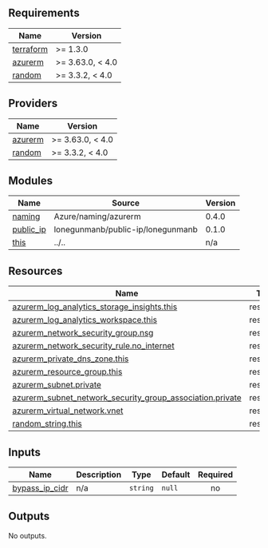 <!-- BEGIN_TF_DOCS -->
## Requirements

| Name | Version |
|------|---------|
| <a name="requirement_terraform"></a> [terraform](#requirement\_terraform) | >= 1.3.0 |
| <a name="requirement_azurerm"></a> [azurerm](#requirement\_azurerm) | >= 3.63.0, < 4.0 |
| <a name="requirement_random"></a> [random](#requirement\_random) | >= 3.3.2, < 4.0 |

## Providers

| Name | Version |
|------|---------|
| <a name="provider_azurerm"></a> [azurerm](#provider\_azurerm) | >= 3.63.0, < 4.0 |
| <a name="provider_random"></a> [random](#provider\_random) | >= 3.3.2, < 4.0 |

## Modules

| Name | Source | Version |
|------|--------|---------|
| <a name="module_naming"></a> [naming](#module\_naming) | Azure/naming/azurerm | 0.4.0 |
| <a name="module_public_ip"></a> [public\_ip](#module\_public\_ip) | lonegunmanb/public-ip/lonegunmanb | 0.1.0 |
| <a name="module_this"></a> [this](#module\_this) | ../.. | n/a |

## Resources

| Name | Type |
|------|------|
| [azurerm_log_analytics_storage_insights.this](https://registry.terraform.io/providers/hashicorp/azurerm/latest/docs/resources/log_analytics_storage_insights) | resource |
| [azurerm_log_analytics_workspace.this](https://registry.terraform.io/providers/hashicorp/azurerm/latest/docs/resources/log_analytics_workspace) | resource |
| [azurerm_network_security_group.nsg](https://registry.terraform.io/providers/hashicorp/azurerm/latest/docs/resources/network_security_group) | resource |
| [azurerm_network_security_rule.no_internet](https://registry.terraform.io/providers/hashicorp/azurerm/latest/docs/resources/network_security_rule) | resource |
| [azurerm_private_dns_zone.this](https://registry.terraform.io/providers/hashicorp/azurerm/latest/docs/resources/private_dns_zone) | resource |
| [azurerm_resource_group.this](https://registry.terraform.io/providers/hashicorp/azurerm/latest/docs/resources/resource_group) | resource |
| [azurerm_subnet.private](https://registry.terraform.io/providers/hashicorp/azurerm/latest/docs/resources/subnet) | resource |
| [azurerm_subnet_network_security_group_association.private](https://registry.terraform.io/providers/hashicorp/azurerm/latest/docs/resources/subnet_network_security_group_association) | resource |
| [azurerm_virtual_network.vnet](https://registry.terraform.io/providers/hashicorp/azurerm/latest/docs/resources/virtual_network) | resource |
| [random_string.this](https://registry.terraform.io/providers/hashicorp/random/latest/docs/resources/string) | resource |

## Inputs

| Name | Description | Type | Default | Required |
|------|-------------|------|---------|:--------:|
| <a name="input_bypass_ip_cidr"></a> [bypass\_ip\_cidr](#input\_bypass\_ip\_cidr) | n/a | `string` | `null` | no |

## Outputs

No outputs.
<!-- END_TF_DOCS -->
